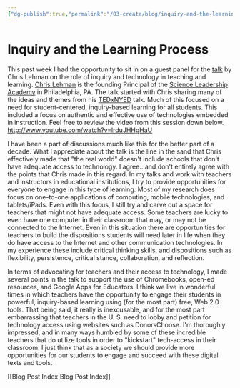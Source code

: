 ```yaml
---
{"dg-publish":true,"permalink":"/03-create/blog/inquiry-and-the-learning-process/","title":"Inquiry and the Learning Process","tags":["chromebooks","critical-literacy","google","google-apps","ipads","online-collaborative-inquiry","open-source","teaching","technology"]}
---
```


# Inquiry and the Learning Process

This past week I had the opportunity to sit in on a guest panel for the [talk](http://connectedlearning.tv/chris-lehmann-inquiry-very-first-step-process-learning#list) by Chris Lehman on the role of inquiry and technology in teaching and learning. [Chris Lehman](https://twitter.com/chrislehmann) is the founding Principal of the [Science Leadership Academy](http://www.scienceleadership.org/) in Philadelphia, PA. The talk started with Chris sharing many of the ideas and themes from his [TEDxNYED](http://www.youtube.com/watch?v=6FEMCyHYTyQ&feature=youtu.be) talk. Much of this focused on a need for student-centered, inquiry-based learning for all students. This included a focus on authentic and effective use of technologies embedded in instruction. Feel free to review the video from this session down below. http://www.youtube.com/watch?v=lrduJHHgHaU

I have been a part of discussions much like this for the better part of a decade. What I appreciate about the talk is the line in the sand that Chris effectively made that "the real world" doesn't include schools that don't have adequate access to technology. I agree...and don't entirely agree with the points that Chris made in this regard. In my talks and work with teachers and instructors in educational institutions, I try to provide opportunities for everyone to engage in this type of learning. Most of my research does focus on one-to-one applications of computing, mobile technologies, and tablets/iPads. Even with this focus, I still try and carve out a space for teachers that might not have adequate access. Some teachers are lucky to even have one computer in their classroom that may, or may not be connected to the Internet. Even in this situation there are opportunities for teachers to build the dispositions students will need later in life when they do have access to the Internet and other communication technologies. In my experience these include critical thinking skills, and dispositions such as flexibility, persistence, critical stance, collaboration, and reflection.

In terms of advocating for teachers and their access to technology, I made several points in the talk to support the use of Chromebooks, open-ed resources, and Google Apps for Educators. I think we live in wonderful times in which teachers have the opportunity to engage their students in powerful, inquiry-based learning using (for the most part) free, Web 2.0 tools. That being said, it really is inexcusable, and for the most part embarrassing that teachers in the U. S. need to lobby and petition for technology access using websites such as DonorsChoose. I'm thoroughly impressed, and in many ways humbled by some of these incredible teachers that do utilize tools in order to "kickstart" tech-access in their classroom. I just think that as a society we should provide more opportunities for our students to engage and succeed with these digital texts and tools.

[[Blog Post Index\|Blog Post Index]]